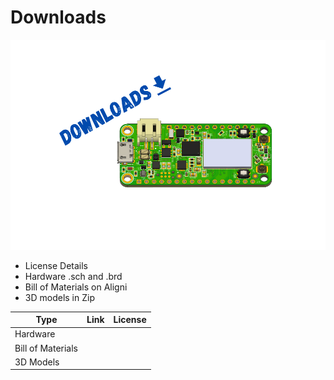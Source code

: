 # Downloads

![Downloads](img/downloads.png)

- License Details
- Hardware .sch and .brd
- Bill of Materials on Aligni
- 3D models in Zip


| Type              | Link | License |
| ----------------- | ---- | ------- |
| Hardware          |      |         |
| Bill of Materials |      |         |
| 3D Models         |      |         |